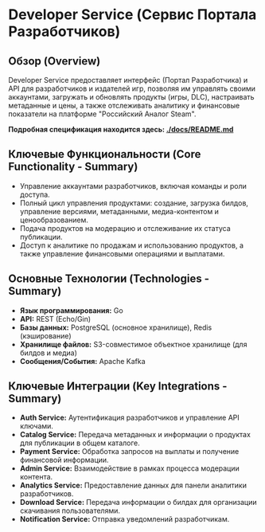 <!-- backend\developer-service\README.md -->
# Developer Service (Сервис Портала Разработчиков)

## Обзор (Overview)

Developer Service предоставляет интерфейс (Портал Разработчика) и API для разработчиков и издателей игр, позволяя им управлять своими аккаунтами, загружать и обновлять продукты (игры, DLC), настраивать метаданные и цены, а также отслеживать аналитику и финансовые показатели на платформе "Российский Аналог Steam".

**Подробная спецификация находится здесь: [./docs/README.md](./docs/README.md)**

## Ключевые Функциональности (Core Functionality - Summary)

*   Управление аккаунтами разработчиков, включая команды и роли доступа.
*   Полный цикл управления продуктами: создание, загрузка билдов, управление версиями, метаданными, медиа-контентом и ценообразованием.
*   Подача продуктов на модерацию и отслеживание их статуса публикации.
*   Доступ к аналитике по продажам и использованию продуктов, а также управление финансовыми операциями и выплатами.

## Основные Технологии (Technologies - Summary)

*   **Язык программирования:** Go
*   **API:** REST (Echo/Gin)
*   **Базы данных:** PostgreSQL (основное хранилище), Redis (кэширование)
*   **Хранилище файлов:** S3-совместимое объектное хранилище (для билдов и медиа)
*   **Сообщения/События:** Apache Kafka

## Ключевые Интеграции (Key Integrations - Summary)

*   **Auth Service:** Аутентификация разработчиков и управление API ключами.
*   **Catalog Service:** Передача метаданных и информации о продуктах для публикации в общем каталоге.
*   **Payment Service:** Обработка запросов на выплаты и получение финансовой информации.
*   **Admin Service:** Взаимодействие в рамках процесса модерации контента.
*   **Analytics Service:** Предоставление данных для панели аналитики разработчиков.
*   **Download Service:** Передача информации о билдах для организации скачивания пользователями.
*   **Notification Service:** Отправка уведомлений разработчикам.
